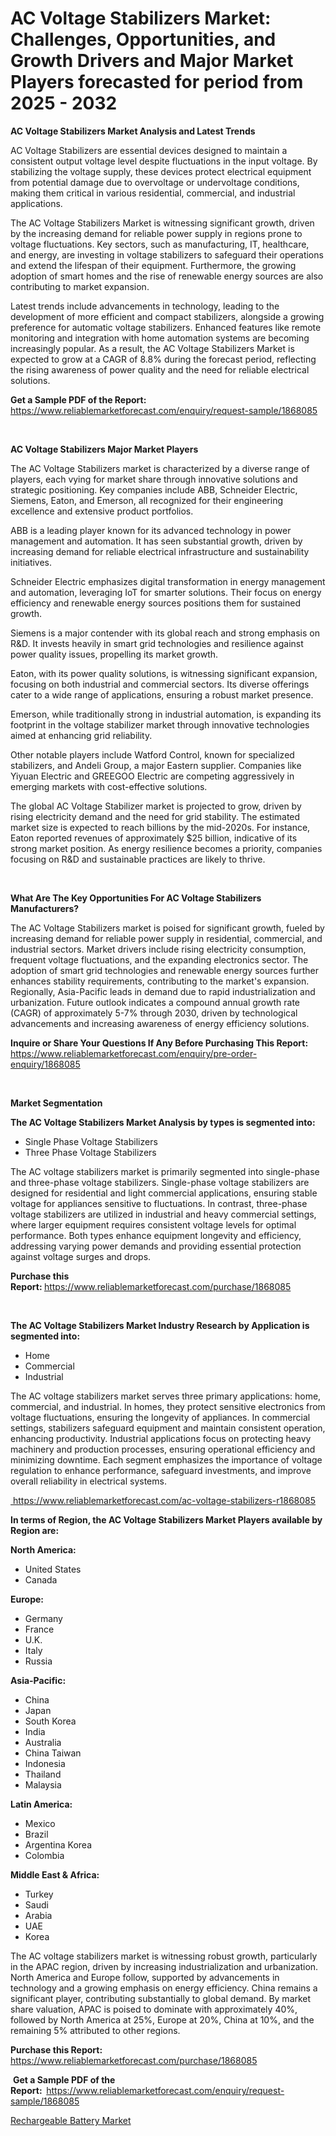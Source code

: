 <p><h1>AC Voltage Stabilizers Market: Challenges, Opportunities, and Growth Drivers and Major Market Players forecasted for period from 2025 - 2032</h1></p><p><strong>AC Voltage Stabilizers Market Analysis and Latest Trends</strong></p>
<p><p>AC Voltage Stabilizers are essential devices designed to maintain a consistent output voltage level despite fluctuations in the input voltage. By stabilizing the voltage supply, these devices protect electrical equipment from potential damage due to overvoltage or undervoltage conditions, making them critical in various residential, commercial, and industrial applications.</p><p>The AC Voltage Stabilizers Market is witnessing significant growth, driven by the increasing demand for reliable power supply in regions prone to voltage fluctuations. Key sectors, such as manufacturing, IT, healthcare, and energy, are investing in voltage stabilizers to safeguard their operations and extend the lifespan of their equipment. Furthermore, the growing adoption of smart homes and the rise of renewable energy sources are also contributing to market expansion.</p><p>Latest trends include advancements in technology, leading to the development of more efficient and compact stabilizers, alongside a growing preference for automatic voltage stabilizers. Enhanced features like remote monitoring and integration with home automation systems are becoming increasingly popular. As a result, the AC Voltage Stabilizers Market is expected to grow at a CAGR of 8.8% during the forecast period, reflecting the rising awareness of power quality and the need for reliable electrical solutions.</p></p>
<p><strong>Get a Sample PDF of the Report:&nbsp;</strong> <a href="https://www.reliablemarketforecast.com/enquiry/request-sample/1868085?utm_campaign=1167&utm_medium=2&utm_source=Github&utm_content=ia&utm_term=13022025&utm_id=ac-voltage-stabilizers">https://www.reliablemarketforecast.com/enquiry/request-sample/1868085</a></p>
<p>&nbsp;</p>
<p><strong>AC Voltage Stabilizers Major Market Players</strong></p>
<p><p>The AC Voltage Stabilizers market is characterized by a diverse range of players, each vying for market share through innovative solutions and strategic positioning. Key companies include ABB, Schneider Electric, Siemens, Eaton, and Emerson, all recognized for their engineering excellence and extensive product portfolios.</p><p>ABB is a leading player known for its advanced technology in power management and automation. It has seen substantial growth, driven by increasing demand for reliable electrical infrastructure and sustainability initiatives.</p><p>Schneider Electric emphasizes digital transformation in energy management and automation, leveraging IoT for smarter solutions. Their focus on energy efficiency and renewable energy sources positions them for sustained growth.</p><p>Siemens is a major contender with its global reach and strong emphasis on R&D. It invests heavily in smart grid technologies and resilience against power quality issues, propelling its market growth.</p><p>Eaton, with its power quality solutions, is witnessing significant expansion, focusing on both industrial and commercial sectors. Its diverse offerings cater to a wide range of applications, ensuring a robust market presence.</p><p>Emerson, while traditionally strong in industrial automation, is expanding its footprint in the voltage stabilizer market through innovative technologies aimed at enhancing grid reliability.</p><p>Other notable players include Watford Control, known for specialized stabilizers, and Andeli Group, a major Eastern supplier. Companies like Yiyuan Electric and GREEGOO Electric are competing aggressively in emerging markets with cost-effective solutions.</p><p>The global AC Voltage Stabilizer market is projected to grow, driven by rising electricity demand and the need for grid stability. The estimated market size is expected to reach billions by the mid-2020s. For instance, Eaton reported revenues of approximately $25 billion, indicative of its strong market position. As energy resilience becomes a priority, companies focusing on R&D and sustainable practices are likely to thrive.</p></p>
<p>&nbsp;</p>
<p><strong>What Are The Key Opportunities For AC Voltage Stabilizers Manufacturers?</strong></p>
<p><p>The AC Voltage Stabilizers market is poised for significant growth, fueled by increasing demand for reliable power supply in residential, commercial, and industrial sectors. Market drivers include rising electricity consumption, frequent voltage fluctuations, and the expanding electronics sector. The adoption of smart grid technologies and renewable energy sources further enhances stability requirements, contributing to the market's expansion. Regionally, Asia-Pacific leads in demand due to rapid industrialization and urbanization. Future outlook indicates a compound annual growth rate (CAGR) of approximately 5-7% through 2030, driven by technological advancements and increasing awareness of energy efficiency solutions.</p></p>
<p><strong>Inquire or Share Your Questions If Any Before Purchasing This Report:</strong> <a href="https://www.reliablemarketforecast.com/enquiry/pre-order-enquiry/1868085?utm_campaign=1167&utm_medium=2&utm_source=Github&utm_content=ia&utm_term=13022025&utm_id=ac-voltage-stabilizers">https://www.reliablemarketforecast.com/enquiry/pre-order-enquiry/1868085</a></p>
<p>&nbsp;</p>
<p><strong>Market Segmentation</strong></p>
<p><strong>The AC Voltage Stabilizers Market Analysis by types is segmented into:</strong></p>
<p><ul><li>Single Phase Voltage Stabilizers</li><li>Three Phase Voltage Stabilizers</li></ul></p>
<p><p>The AC voltage stabilizers market is primarily segmented into single-phase and three-phase voltage stabilizers. Single-phase voltage stabilizers are designed for residential and light commercial applications, ensuring stable voltage for appliances sensitive to fluctuations. In contrast, three-phase voltage stabilizers are utilized in industrial and heavy commercial settings, where larger equipment requires consistent voltage levels for optimal performance. Both types enhance equipment longevity and efficiency, addressing varying power demands and providing essential protection against voltage surges and drops.</p></p>
<p><strong>Purchase this Report:&nbsp;</strong><a href="https://www.reliablemarketforecast.com/purchase/1868085?utm_campaign=1167&utm_medium=2&utm_source=Github&utm_content=ia&utm_term=13022025&utm_id=ac-voltage-stabilizers">https://www.reliablemarketforecast.com/purchase/1868085</a></p>
<p>&nbsp;</p>
<p><strong>The AC Voltage Stabilizers Market Industry Research by Application is segmented into:</strong></p>
<p><ul><li>Home</li><li>Commercial</li><li>Industrial</li></ul></p>
<p><p>The AC voltage stabilizers market serves three primary applications: home, commercial, and industrial. In homes, they protect sensitive electronics from voltage fluctuations, ensuring the longevity of appliances. In commercial settings, stabilizers safeguard equipment and maintain consistent operation, enhancing productivity. Industrial applications focus on protecting heavy machinery and production processes, ensuring operational efficiency and minimizing downtime. Each segment emphasizes the importance of voltage regulation to enhance performance, safeguard investments, and improve overall reliability in electrical systems.</p></p>
<p><a href="https://www.reliablemarketforecast.com/ac-voltage-stabilizers-r1868085?utm_campaign=1167&utm_medium=2&utm_source=Github&utm_content=ia&utm_term=13022025&utm_id=ac-voltage-stabilizers">&nbsp;https://www.reliablemarketforecast.com/ac-voltage-stabilizers-r1868085</a></p>
<p><strong>In terms of Region, the AC Voltage Stabilizers Market Players available by Region are:</strong></p>
<p>
    <p> <strong> North America: </strong>
        <ul>
            <li>United States</li>
            <li>Canada</li>
        </ul>
        </p> 
    <p> <strong> Europe: </strong>
        <ul>
            <li>Germany</li>
            <li>France</li>
            <li>U.K.</li>
            <li>Italy</li>
            <li>Russia</li>
        </ul>
        </p> 
    <p> <strong> Asia-Pacific: </strong>
        <ul>
            <li>China</li>
            <li>Japan</li>
            <li>South Korea</li>
            <li>India</li>
            <li>Australia</li>
            <li>China Taiwan</li>
            <li>Indonesia</li>
            <li>Thailand</li>
            <li>Malaysia</li>
        </ul>
        </p> 
    <p> <strong> Latin America: </strong>
        <ul>
            <li>Mexico</li>
            <li>Brazil</li>
            <li>Argentina Korea</li>
            <li>Colombia</li>
        </ul>
        </p> 
    <p> <strong> Middle East & Africa: </strong>
        <ul>
            <li>Turkey</li>
            <li>Saudi</li>
            <li>Arabia</li>
            <li>UAE</li>
            <li>Korea</li>
        </ul>
    </p>
    </p>
<p><p>The AC voltage stabilizers market is witnessing robust growth, particularly in the APAC region, driven by increasing industrialization and urbanization. North America and Europe follow, supported by advancements in technology and a growing emphasis on energy efficiency. China remains a significant player, contributing substantially to global demand. By market share valuation, APAC is poised to dominate with approximately 40%, followed by North America at 25%, Europe at 20%, China at 10%, and the remaining 5% attributed to other regions.</p></p>
<p><strong>Purchase this Report: </strong><a href="https://www.reliablemarketforecast.com/purchase/1868085?utm_campaign=1167&utm_medium=2&utm_source=Github&utm_content=ia&utm_term=13022025&utm_id=ac-voltage-stabilizers">https://www.reliablemarketforecast.com/purchase/1868085</a></p>
<p>&nbsp;<strong>Get a Sample PDF of the Report:&nbsp;&nbsp;</strong><a href="https://www.reliablemarketforecast.com/enquiry/request-sample/1868085?utm_campaign=1167&utm_medium=2&utm_source=Github&utm_content=ia&utm_term=13022025&utm_id=ac-voltage-stabilizers">https://www.reliablemarketforecast.com/enquiry/request-sample/1868085</a></p>
<p><strong></strong></p>
<p><p><a href="https://github.com/mabutironaldo/Market-Research-Report-List-7/blob/main/rechargeable-battery-market.md?utm_campaign=1167&utm_medium=2&utm_source=Github&utm_content=ia&utm_term=13022025&utm_id=ac-voltage-stabilizers">Rechargeable Battery Market</a></p></p>